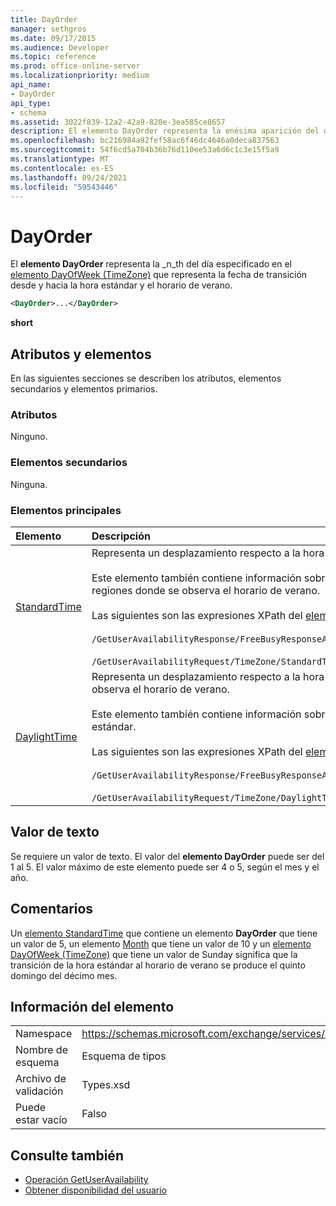 ```yaml
---
title: DayOrder
manager: sethgros
ms.date: 09/17/2015
ms.audience: Developer
ms.topic: reference
ms.prod: office-online-server
ms.localizationpriority: medium
api_name:
- DayOrder
api_type:
- schema
ms.assetid: 3022f839-12a2-42a9-820e-3ea585ce8657
description: El elemento DayOrder representa la enésima aparición del día especificado en el elemento DayOfWeek (TimeZone) que representa la fecha de transición desde y hasta la hora estándar y el horario de verano.
ms.openlocfilehash: bc216984a92fef58ac6f46dc4646a0deca837563
ms.sourcegitcommit: 54f6cd5a704b36b76d110ee53a6d6c1c3e15f5a9
ms.translationtype: MT
ms.contentlocale: es-ES
ms.lasthandoff: 09/24/2021
ms.locfileid: "59543446"
---
```

# <a name="dayorder"></a>DayOrder

El **elemento DayOrder** representa la _n_th del día especificado en el [elemento DayOfWeek (TimeZone)](dayofweek-timezone.md) que representa la fecha de transición desde y hacia la hora estándar y el horario de verano. 
  
```xml
<DayOrder>...</DayOrder>
```

**short**

## <a name="attributes-and-elements"></a>Atributos y elementos

En las siguientes secciones se describen los atributos, elementos secundarios y elementos primarios.
  
### <a name="attributes"></a>Atributos

Ninguno.
  
### <a name="child-elements"></a>Elementos secundarios

Ninguna.
  
### <a name="parent-elements"></a>Elementos principales

|**Elemento**|**Descripción**|
|:-----|:-----|
|[StandardTime](standardtime.md) <br/> | Representa un desplazamiento respecto a la hora universal coordinada (UTC) representada por el [elemento Bias (UTC).](bias-utc.md)<br/><br/>Este elemento también contiene información sobre la transición a la hora estándar desde el horario de verano en las regiones donde se observa el horario de verano.<br/><br/>Las siguientes son las expresiones XPath del [elemento StandardTime:](standardtime.md)<br/><br/>`/GetUserAvailabilityResponse/FreeBusyResponseArray/FreeBusyResponse/FreeBusyView/WorkingHours/TimeZone/StandardTime`<br/><br/>`/GetUserAvailabilityRequest/TimeZone/StandardTime` <br/> |
|[DaylightTime](daylighttime.md) <br/> | Representa un desplazamiento respecto a la hora UTC representada por el elemento [Bias (UTC)](bias-utc.md) en las regiones donde se observa el horario de verano.<br/><br/>Este elemento también contiene información sobre cuándo se produce la transición al horario de verano desde el horario estándar.<br/><br/>Las siguientes son las expresiones XPath del [elemento DaylightTime:](daylighttime.md)<br/><br/>`/GetUserAvailabilityResponse/FreeBusyResponseArray/FreeBusyResponse/FreeBusyView/WorkingHours/TimeZone/DaylightTime`<br/><br/>`/GetUserAvailabilityRequest/TimeZone/DaylightTime` <br/> |
   
## <a name="text-value"></a>Valor de texto

Se requiere un valor de texto. El valor del **elemento DayOrder** puede ser del 1 al 5. El valor máximo de este elemento puede ser 4 o 5, según el mes y el año. 
  
## <a name="remarks"></a>Comentarios

Un [elemento StandardTime](standardtime.md) que contiene un elemento **DayOrder** que tiene un valor de 5, un elemento [Month](month.md) que tiene un valor de 10 y un [elemento DayOfWeek (TimeZone)](dayofweek-timezone.md) que tiene un valor de Sunday significa que la transición de la hora estándar al horario de verano se produce el quinto domingo del décimo mes. 
  
## <a name="element-information"></a>Información del elemento

|||
|:-----|:-----|
|Namespace  <br/> |https://schemas.microsoft.com/exchange/services/2006/types  <br/> |
|Nombre de esquema  <br/> |Esquema de tipos  <br/> |
|Archivo de validación  <br/> |Types.xsd  <br/> |
|Puede estar vacío  <br/> |Falso  <br/> |
   
## <a name="see-also"></a>Consulte también

- [Operación GetUserAvailability](getuseravailability-operation.md)
- [Obtener disponibilidad del usuario](https://msdn.microsoft.com/library/d4133fcb-9b0f-4e6b-aadf-a389da83516a%28Office.15%29.aspx)

